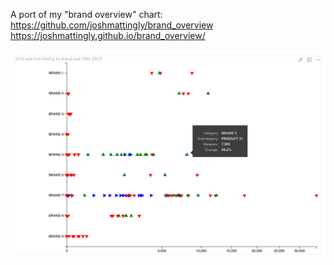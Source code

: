 A port of my "brand overview" chart:
https://github.com/joshmattingly/brand_overview
https://joshmattingly.github.io/brand_overview/


![subcategory chart screenshot](./assets/screenshot.png)